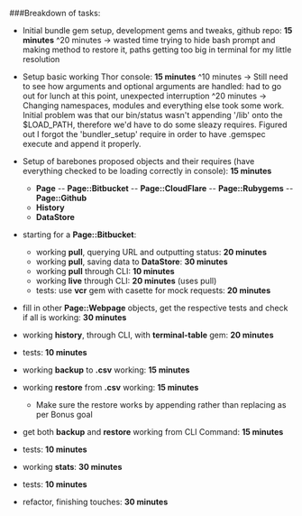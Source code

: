 ###Breakdown of tasks:

- Initial bundle gem setup, development gems and tweaks, github repo: **15 minutes**
^20 minutes -> wasted time trying to hide bash prompt and making method to
restore it, paths getting too big in terminal for my little resolution

- Setup basic working Thor console: **15 minutes**
^10 minutes -> Still need to see how arguments and optional arguments are handled: had to go out for lunch at this point, unexpected interruption
^20 minutes -> Changing namespaces, modules and everything else took some work.
Initial problem was that our bin/status wasn't appending '/lib' onto the
$LOAD_PATH, therefore we'd have to do some sleazy requires. Figured out I forgot the 'bundler_setup' require in order to have .gemspec execute and append it
properly.

- Setup of barebones proposed objects and their requires (have everything checked to be loading correctly in console): **15 minutes**
	- **Page**
		-- **Page::Bitbucket**
		-- **Page::CloudFlare**
		-- **Page::Rubygems**
		-- **Page::Github**
	- **History**
	- **DataStore**

- starting for a **Page::Bitbucket**:
	- working **pull**, querying URL and outputting status: **20 minutes**
	- working **pull**, saving data to **DataStore**: **30 minutes**
	- working **pull** through CLI: **10 minutes**
	- working **live** through CLI: **20 minutes** (uses pull)
	- tests: use **vcr** gem with casette for mock requests: **20 minutes**
- fill in other **Page::Webpage** objects, get the respective tests and check if all is working: **30 minutes**

- working **history**, through CLI, with **terminal-table** gem: **20 minutes**
- tests: **10 minutes**

- working **backup** to **.csv** working: **15 minutes**
- working **restore** from **.csv** working: **15 minutes**
	- Make sure the restore works by appending rather than replacing as per Bonus goal
- get both **backup** and **restore** working from CLI Command: **15 minutes**
- tests: **10 minutes**

- working  **stats**: **30 minutes**
- tests: **10 minutes**

- refactor, finishing touches: **30 minutes**


